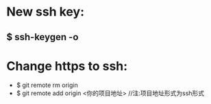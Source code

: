# New ssh key:
$ ssh-keygen -o
---

# Change https to ssh:

- $ git remote rm origin
- $  git remote add origin <你的项目地址> //注:项目地址形式为ssh形式